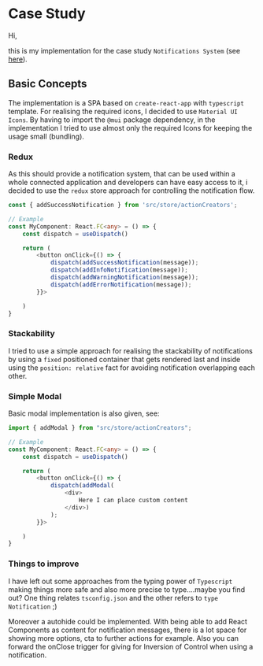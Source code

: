 # Case Study

Hi,

this is my implementation for the case study `Notifications System` (see [here](./public/assets/case-study.pdf)).

## Basic Concepts

The implementation is a SPA based on `create-react-app` with `typescript` template. For realising the required icons, I decided to use `Material UI Icons`. By having to import the `@mui` package dependency, in the implementation I tried to use almost only the required Icons for keeping the usage small (bundling).

### Redux

As this should provide a notification system, that can be used within a whole connected application and developers can have easy access to it, i decided to use the `redux` store approach for controlling the notification flow.

```ts
const { addSuccessNotification } from 'src/store/actionCreators';

// Example
const MyComponent: React.FC<any> = () => {
    const dispatch = useDispatch()

    return (
        <button onClick={() => {
            dispatch(addSuccessNotification(message));
            dispatch(addInfoNotification(message));
            dispatch(addWarningNotification(message));
            dispatch(addErrorNotification(message));
        }}>

    )
}
```

### Stackability

I tried to use a simple approach for realising the stackability of notifications by using a `fixed` positioned container that gets rendered last and inside using the `position: relative` fact for avoiding notification overlapping each other.

### Simple Modal

Basic modal implementation is also given, see:

```ts
import { addModal } from "src/store/actionCreators";

// Example
const MyComponent: React.FC<any> = () => {
    const dispatch = useDispatch()

    return (
        <button onClick={() => {
            dispatch(addModal(
                <div>
                    Here I can place custom content
                </div>)
            );
        }}>

    )
}
```

### Things to improve

I have left out some approaches from the typing power of `Typescript` making things more safe and also more precise to type....maybe you find out? One thing relates `tsconfig.json` and the other refers to `type Notification` ;)

Moreover a autohide could be implemented. With being able to add React Components as content for notification messages, there is a lot space for showing more options, cta to further actions for example. Also you can forward the onClose trigger for giving for Inversion of Control when using a notification.
